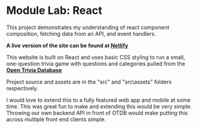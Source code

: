 # Module Lab: React

This project demonstrates my understanding of react component composition, fetching data from an API, and event handlers.

**A live version of the site can be found at [Netlify](https://jtking-trivia.netlify.app/)**

This website is built on React and uses basic CSS styling to run a small, one-question trivia game with questions and categories
pulled from the **[Open Trivia Database](https://opentdb.com/)** 

Project source and assets are in the "src" and "src\assets" folders respectively.

I would love to extend this to a fully featured web app and mobile at some time. This was great fun to make
and extending this would be very simple. Throwing our own backend API in front of OTDB would make
putting this across multiple front end clients simple.
